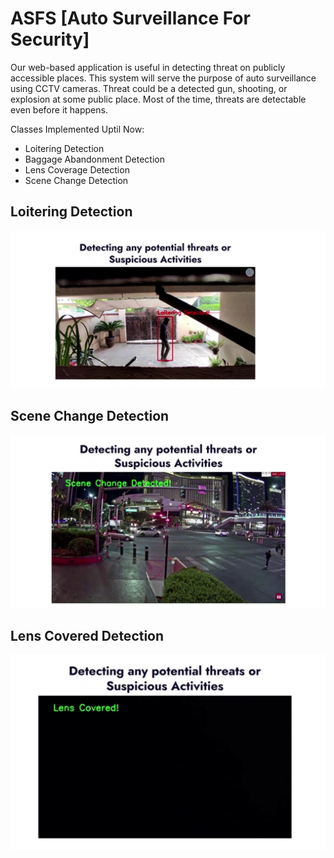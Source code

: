 # ASFS [Auto Surveillance For Security]

Our web-based application is useful in detecting threat on publicly accessible places. This system will serve the purpose of auto surveillance using CCTV cameras. Threat could be a detected gun, shooting, or explosion at some public place. Most of the time, threats are detectable even before it happens. 

Classes Implemented Uptil Now:
* Loitering Detection
* Baggage Abandonment Detection
* Lens Coverage Detection
* Scene Change Detection

## Loitering Detection
<p align="center"><img src="Images/Loitering.jpg"\></p>

## Scene Change Detection
<p align="center"><img src="Images/Scene_Change.jpg"\></p>

## Lens Covered Detection
<p align="center"><img src="Images/Lens_Covered.jpg"\></p>

